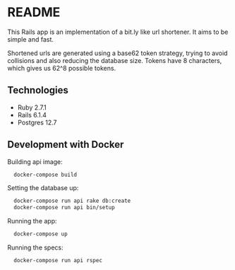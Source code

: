 # README

This Rails app is an implementation of a bit.ly like url shortener. It aims to be simple and fast.

Shortened urls are generated using a base62 token strategy, trying to avoid collisions and also reducing the database size. Tokens have 8 characters, which gives us 62^8 possible tokens.

## Technologies

* Ruby 2.7.1
* Rails 6.1.4
* Postgres 12.7

## Development with Docker

Building api image:
```sh
  docker-compose build
```

Setting the database up:
```sh
  docker-compose run api rake db:create
  docker-compose run api bin/setup
```

Running the app:
```sh
  docker-compose up
```

Running the specs:
```sh
  docker-compose run api rspec
```

